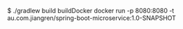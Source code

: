 $ ./gradlew build buildDocker
docker run -p 8080:8080 -t au.com.jiangren/spring-boot-microservice:1.0-SNAPSHOT